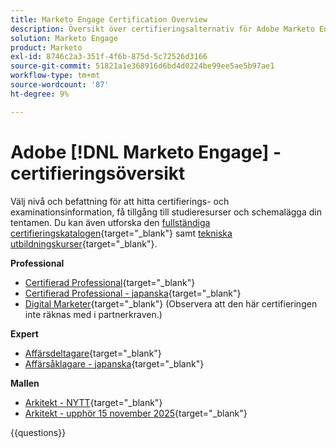 ```yaml
---
title: Marketo Engage Certification Overview
description: Översikt över certifieringsalternativ för Adobe Marketo Engage
solution: Marketo Engage
product: Marketo
exl-id: 8746c2a3-351f-4f6b-875d-5c72526d3166
source-git-commit: 51821a1e368916d6bd4d0224be99ee5ae5b97ae1
workflow-type: tm+mt
source-wordcount: '87'
ht-degree: 9%

---
```


# Adobe [!DNL Marketo Engage] - certifieringsöversikt

Välj nivå och befattning för att hitta certifierings- och examinationsinformation, få tillgång till studieresurser och schemalägga din tentamen. Du kan även utforska den [fullständiga certifieringskatalogen](https://certification.adobe.com/certifications){target="_blank"} samt [tekniska utbildningskurser](https://certification.adobe.com/courses/?/courses){target="_blank"}.

**Professional**

* [Certifierad Professional](https://certification.adobe.com/certification/engage-professional){target="_blank"} <!--AD0-E555-->
* [Certifierad Professional - japanska](https://certification.adobe.com/certification/engage-professional){target="_blank"} <!--AD0-E555-J-->
* [Digital Marketer](https://certification.adobe.com/certification/digital-marketer-professional){target="_blank"} (Observera att den här certifieringen inte räknas med i partnerkraven.) <!--AD0-E564-->

**Expert**

* [Affärsdeltagare](https://certification.adobe.com/certification/marketo-engage-business-practitioner-expert){target="_blank"} <!--AD0-E559-->
* [Affärsåklagare - japanska](https://certification.adobe.com/certification/marketo-engage-business-practitioner-expert){target="_blank"} <!--AD0-E559-J-->

**Mallen**

* [Arkitekt - NYTT](https://certification.adobe.com/certification/engage-architect-master/1310){target="_blank"} <!--AD0-E563-->
* [Arkitekt - upphör 15 november 2025](https://certification.adobe.com/certification/marketo-engage-architect-master){target="_blank"} <!--AD0-E560-->

{{questions}}

